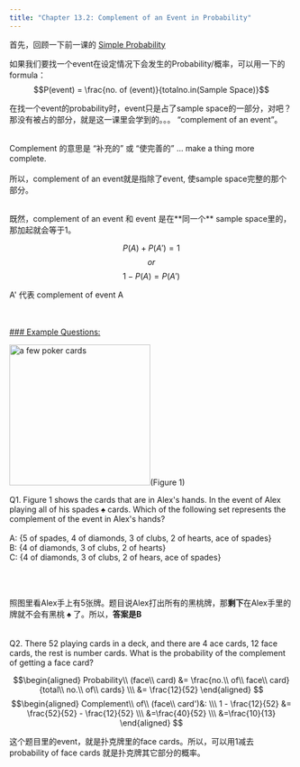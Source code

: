 ```yaml
--- 
title: "Chapter 13.2: Complement of an Event in Probability"
---
```


<style>
    .img {
        width: 250px
    }
    .hyperlink {
        color: #8ebeee
    }
</style>

首先，回顾一下前一课的 <u class="hyperlink">[Simple Probability](https://mathheroclub.com/mathematics/form-2/simple-probability)</u>

如果我们要找一个event在设定情况下会发生的Probability/概率，可以用一下的formula：
<br>$$P(event) = \frac{no. of (event)}{totalno.in(Sample Space)}$$

在找一个event的probability时，event只是占了sample space的一部分，对吧？那没有被占的部分，就是这一课里会学到的。。。
“complement of an event”。
<br><br>

Complement 的意思是 “补充的” 或 “使完善的” ... make a thing more complete.
<br><br>
所以，complement of an event就是指除了event, 使sample space完整的那个部分。

<br>
既然，complement of an event 和 event 是在**同一个** sample space里的，那加起就会等于1。

$$P(A) + P(A') = 1$$ 
$$or$$
$$1 - P(A) = P(A')$$

A'  代表 complement of event A <br><br><br>

<u>### Example Questions:</u>

<p>
    <img src="/images/poker-cards.jpg" alt="a few poker cards" class="img" />(Figure 1)
</p>

Q1. Figure 1 shows the cards that are in Alex's hands. In the event of Alex playing all of his spades ♠️ cards. Which of the following set represents the complement of the event in Alex's hands?
<br><br>
A: {5 of spades, 4 of diamonds, 3 of clubs, 2 of hearts, ace of spades}<br>
B: {4 of diamonds, 3 of clubs, 2 of hearts}<br>
C: {4 of diamonds, 3 of clubs, 2 of hears, ace of spades}<br>

<br><br>

照图里看Alex手上有5张牌。题目说Alex打出所有的黑桃牌，那**剩下**在Alex手里的牌就不会有黑桃 ♠️ 了。所以，**答案是B**
<br><br><br>
Q2. There 52 playing cards in a deck, and there are 4 ace cards, 12 face cards, the rest is number cards. What is the probability of the complement of getting a face card?

$$\begin{aligned}
Probability\\ (face\\ card) &=  \frac{no.\\ of\\ face\\ card}{total\\ no.\\ of\\ cards} \\\
&= \frac{12}{52}
\end{aligned}
$$
$$\begin{aligned}
Complement\\ of\\ (face\\ card')&: \\\ 1 - \frac{12}{52} &=  \frac{52}{52} - \frac{12}{52} \\\
&=\frac{40}{52} \\\ &=\frac{10}{13}
\end{aligned}
$$

这个题目里的event，就是扑克牌里的face cards。所以，可以用1减去probability of face cards 就是扑克牌其它部分的概率。
